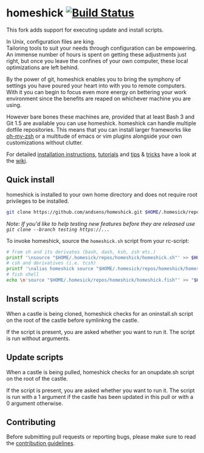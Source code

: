 homeshick [![Build Status](https://travis-ci.org/andsens/homeshick.png?branch=development)](https://travis-ci.org/andsens/homeshick)
=========

This fork adds support for executing update and install scripts.

In Unix, configuration files are king.  
Tailoring tools to suit your needs through configuration can be empowering.  
An immense number of hours is spent on getting these adjustments just right,
but once you leave the confines of your own computer, these local optimizations are left behind.

By the power of git, homeshick enables you to bring the symphony of settings
you have poured your heart into with you to remote computers.
With it you can begin to focus even more energy on bettering your work environment
since the benefits are reaped on whichever machine you are using.

However bare bones these machines are, provided that at least Bash 3 and Git 1.5 are available you can use homeshick.
homeshick can handle multiple dotfile repositories. This means that you can install
larger frameworks like [oh-my-zsh](https://github.com/robbyrussell/oh-my-zsh)
or a multitude of emacs or vim plugins alongside your own customizations without clutter.

For detailed [installation instructions](https://github.com/andsens/homeshick/wiki/Installation), [tutorials](https://github.com/andsens/homeshick/wiki/Tutorials) and [tips](https://github.com/andsens/homeshick/wiki/Automatic-deployment) & [tricks](https://github.com/andsens/homeshick/wiki/Symlinking) have a look at the [wiki](https://github.com/andsens/homeshick/wiki).

Quick install
-------------

homeshick is installed to your own home directory and does not require root privileges to be installed.
```sh
git clone https://github.com/andsens/homeshick.git $HOME/.homesick/repos/homeshick
```
*Note: If you'd like to help testing new features before they are released use `git clone --branch testing https://...`*

To invoke homeshick, source the `homeshick.sh` script from your rc-script:
```sh
# from sh and its derivates (bash, dash, ksh, zsh etc.)
printf '\nsource "$HOME/.homesick/repos/homeshick/homeshick.sh"' >> $HOME/.bashrc
# csh and derivatives (i.e. tcsh)
printf '\nalias homeshick source "$HOME/.homesick/repos/homeshick/homeshick.csh"\n' >> $HOME/.cshrc
# fish shell
echo \n'source "$HOME/.homesick/repos/homeshick/homeshick.fish"' >> "$HOME/.config/fish/config.fish"
```

Install scripts
---------------

When a castle is being cloned, homeshick checks for an oninstall.sh script on the root of the castle before symlinkng the castle.

If the script is present, you are asked whether you want to run it.
The script is run without arguments.

Update scripts
--------------

When a castle is being pulled, homeshick checks for an onupdate.sh script on the root of the castle.

If the script is present, you are asked whether you want to run it.
The script is run with a 1 argument if the castle has been updated in this pull or with a 0 argument otherwise.

Contributing
------------

Before submitting pull requests or reporting bugs, please make sure to read
the [contribution guidelines](CONTRIBUTING.md).
